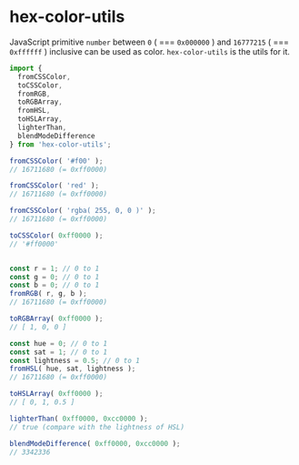 # hex-color-utils

JavaScript primitive `number` between `0` ( === `0x000000` ) and `16777215` ( === `0xffffff` ) inclusive can be used as color. `hex-color-utils` is the utils for it.

```javascript
import {
  fromCSSColor,
  toCSSColor,
  fromRGB,
  toRGBArray,
  fromHSL,
  toHSLArray,
  lighterThan,
  blendModeDifference
} from 'hex-color-utils';

fromCSSColor( '#f00' );
// 16711680 (= 0xff0000)

fromCSSColor( 'red' );
// 16711680 (= 0xff0000)

fromCSSColor( 'rgba( 255, 0, 0 )' );
// 16711680 (= 0xff0000)

toCSSColor( 0xff0000 );
// '#ff0000'


const r = 1; // 0 to 1
const g = 0; // 0 to 1
const b = 0; // 0 to 1
fromRGB( r, g, b );
// 16711680 (= 0xff0000)

toRGBArray( 0xff0000 );
// [ 1, 0, 0 ]

const hue = 0; // 0 to 1
const sat = 1; // 0 to 1
const lightness = 0.5; // 0 to 1
fromHSL( hue, sat, lightness );
// 16711680 (= 0xff0000)

toHSLArray( 0xff0000 );
// [ 0, 1, 0.5 ]

lighterThan( 0xff0000, 0xcc0000 );
// true (compare with the lightness of HSL)

blendModeDifference( 0xff0000, 0xcc0000 );
// 3342336
```
